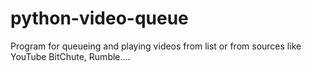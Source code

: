 # python-video-queue
 Program for queueing and playing videos from list or from sources like YouTube BitChute, Rumble.... 
